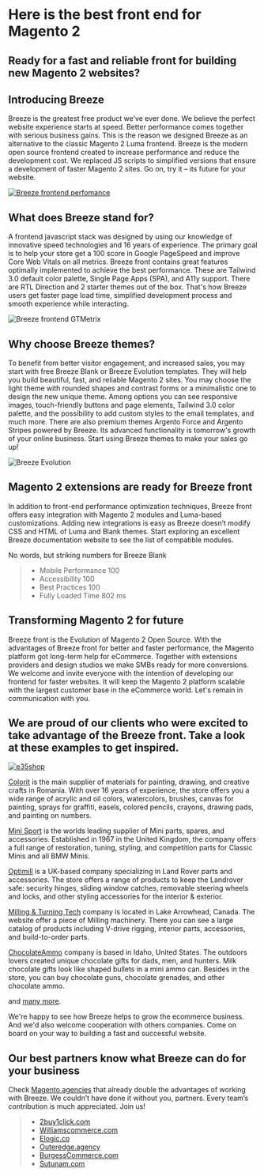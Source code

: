 # Here is the best front end for Magento 2

## Ready for a fast and reliable front for building new Magento 2 websites? 
## Introducing Breeze 

Breeze is the greatest free product we’ve ever done. We believe the perfect website experience starts at speed. Better performance comes together with serious business gains. This is the reason we designed Breeze as an alternative to the classic Magento 2  Luma frontend. Breeze is the modern open source frontend created to increase performance and reduce the development cost. We replaced JS scripts to simplified versions that ensure a development of faster Magento 2 sites. Go on, try it – its future for your website.

[![Breeze frontend perfomance](/assets/img/introducing-breeze/breeze_blank_pagespeed.png)](https://pagespeed.web.dev/report?url=https%3A%2F%2Fbreeze.swissupdemo.com%2Fbreeze_blank%2F&form_factor=mobile)

## What does Breeze stand for?

A frontend javascript stack was designed by using our knowledge of innovative speed technologies and 16 years of experience. The primary goal is to help your store get a 100 score in Google PageSpeed and improve Core Web Vitals on all metrics. Breeze front contains great features optimally implemented to achieve the best performance. These are Tailwind 3.0 default color palette, Single Page Apps (SPA), and A11y support. There are RTL Direction and 2 starter themes out of the box. That's how Breeze users get faster page load time, simplified development process and smooth experience while interacting.

![Breeze frontend GTMetrix](/assets/img/introducing-breeze/breeze_blank_gtmetrix.png)

## Why choose Breeze themes?
 
To benefit from better visitor engagement, and increased sales, you may start with free Breeze Blank or Breeze Evolution templates. They will help you build beautiful, fast, and reliable Magento 2 sites. You may choose the light theme with rounded shapes and contrast forms or a minimalistic one to design the new unique theme. Among options you can see responsive images, touch-friendly buttons and page elements, Tailwind 3.0 color palette, and the possibility to add custom styles to the email templates, and much more. There are also premium themes Argento Force and Argento Stripes powered by Breeze. Its advanced functionality is tomorrow's growth of your online business. Start using Breeze themes to make your sales go up!

![Breeze Evolution](/assets/img/introducing-breeze/breeze_evolution_home_page.png)

## Magento 2 extensions are ready for Breeze front

In addition to front-end performance optimization techniques, Breeze front offers easy integration with Magento 2 modules and Luma-based customizations.  Adding new integrations is easy as Breeze doesn’t modify CSS and HTML of Luma and Blank themes. Start exploring an excellent Breeze documentation website to see the list of compatible modules. 

No words, but striking numbers for Breeze Blank

> - Mobile Performance 100
> - Accessibility 100
> - Best Practices 100
> - Fully Loaded Time 802 ms

## Transforming Magento 2 for future

Breeze front is  the Evolution of Magento 2 Open Source. With the advantages of Breeze front for better and faster performance, the Magento platform got long-term help for eCommerce. Together with extensions providers and design studios we make SMBs ready for more conversions. We welcome and invite everyone with the intention of developing our frontend for faster websites. It will keep the Magento 2 platform scalable with the largest customer base in the eCommerce world. Let's remain in communication with you.

## We are proud of our clients who were excited to take advantage of the Breeze front. Take a look at these examples to get inspired.

[![e35shop](/assets/img/introducing-breeze/e35_home_page_screenshot.png)](https://www.e35shop.com/)

[Colorit](https://colorit.ro/) is the main supplier of materials for painting, drawing, and creative crafts in Romania. With over 16 years of experience, the store offers you a wide range of acrylic and oil colors, watercolors, brushes, canvas for painting, sprays for graffiti, easels, colored pencils, crayons, drawing pads, and painting on numbers.

[Mini Sport](https://www.minisport.com/) is the worlds leading supplier of Mini parts, spares, and accessories. Established in 1967 in the United Kingdom, the company offers a full range of restoration, tuning, styling, and competition parts for Classic Minis and all BMW Minis.

[Optimill](https://www.optimill-uk.com/) is a UK-based company specializing in Land Rover parts and accessories. The store offers a range of products to keep the Landrover safe: security hinges, sliding window catches, removable steering wheels and locks, and other styling accessories for the interior & exterior. 

[Milling & Turning Tech](https://millingandturningtech.com/) company is located in Lake Arrowhead, Canada. The website offer a piece of Milling machinery. There you can see a large catalog of products including V-drive rigging, interior parts, accessories, and build-to-order parts. 

[ChocolateAmmo](https://www.chocolateammo.com/) company is based in Idaho, United States. The outdoors lovers created unique chocolate gifts for dads, men, and hunters. Milk chocolate gifts look like shaped bullets in a mini ammo can. Besides in the store, you can buy chocolate guns, chocolate grenades, and other chocolate ammo. 

and [many more](https://breezefront.com/showcase).

We're happy to see how Breeze helps to grow the ecommerce business. And we'd also welcome cooperation with others companies. Come on board on your way to building a fast and successful website.

## Our best partners know what Breeze can do for your business

Check [Magento agencies](https://breezefront.com/partners) that already double the advantages of working with Breeze. We couldn’t have done it without you, partners. Every team’s contribution is much appreciated. Join us!

> - [2buy1click.com](https://2buy1click.com)
> - [Williamscommerce.com](https://williamscommerce.com)
> - [Elogic.co](https://elogic.co)
> - [Outeredge.agency](https://Outeredge.agency)
> - [BurgessCommerce.com](https://BurgessCommerce.com)
> - [Sutunam.com](https://Sutunam.com)
